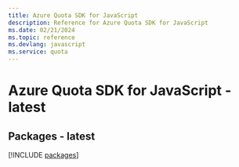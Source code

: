 ```yaml
---
title: Azure Quota SDK for JavaScript
description: Reference for Azure Quota SDK for JavaScript
ms.date: 02/21/2024
ms.topic: reference
ms.devlang: javascript
ms.service: quota
---
```

# Azure Quota SDK for JavaScript - latest
## Packages - latest
[!INCLUDE [packages](quota-index.md)]